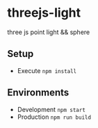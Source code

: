# threejs-light
three js point light && sphere

## Setup

* Execute `npm install`

## Environments

* Development `npm start`
* Production `npm run build`

